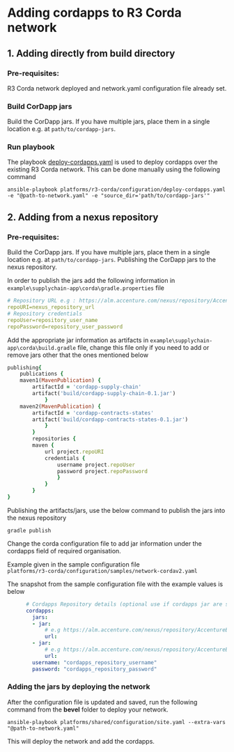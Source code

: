[//]: # (##############################################################################################)
[//]: # (Copyright Accenture. All Rights Reserved.)
[//]: # (SPDX-License-Identifier: Apache-2.0)
[//]: # (##############################################################################################)

<a name = "adding-cordapps"></a>
# Adding cordapps to R3 Corda network

## 1. Adding directly from build directory

### Pre-requisites: 
R3 Corda network deployed and network.yaml configuration file already set.

### Build CorDapp jars
Build the CorDapp jars. If you have multiple jars, place them in a single location e.g. at `path/to/cordapp-jars`.

### Run playbook

The playbook [deploy-cordapps.yaml](https://github.com/hyperledger/bevel/tree/main/platforms/r3-corda/configuration/deploy-cordapps.yaml) is used to deploy cordapps over the existing R3 Corda network.
This can be done manually using the following command

```
ansible-playbook platforms/r3-corda/configuration/deploy-cordapps.yaml -e "@path-to-network.yaml" -e "source_dir='path/to/cordapp-jars'"
```
## 2. Adding from a nexus repository

### Pre-requisites:
Build the CorDapp jars. If you have multiple jars, place them in a single location e.g. at `path/to/cordapp-jars`.
Publishing the CorDapp jars to the nexus repository.

In order to publish the jars add the following information in `example\supplychain-app\corda\gradle.properties` file

```yaml
# Repository URL e.g : https://alm.accenture.com/nexus/repository/AccentureBlockchainFulcrum_Release/
repoURI=nexus_repository_url
# Repository credentials
repoUser=repository_user_name
repoPassword=repository_user_password
```
Add the appropriate jar information as artifacts in `example\supplychain-app\corda\build.gradle` file, change this file only if you need to add or remove jars other that the ones mentioned below

```ruby
publishing{
    publications {
    maven1(MavenPublication) {
        artifactId = 'cordapp-supply-chain'
        artifact('build/cordapp-supply-chain-0.1.jar')
            }
    maven2(MavenPublication) {
        artifactId = 'cordapp-contracts-states'
        artifact('build/cordapp-contracts-states-0.1.jar')
            }
        }
        repositories {
        maven {
            url project.repoURI
            credentials {
                username project.repoUser
                password project.repoPassword
                }
            }
        }
}
```
Publishing the artifacts/jars, use the below command to publish the jars into the nexus repository 

```
gradle publish
```
Change the corda configuration file to add jar information under the cordapps field of required organisation.  

Example given in the sample configuration file  
`platforms/r3-corda/configuration/samples/network-cordav2.yaml`  
 
The snapshot from the sample configuration file with the example values is below
```yaml
      # Cordapps Repository details (optional use if cordapps jar are store in a repository)
      cordapps:
        jars: 
        - jar:
            # e.g https://alm.accenture.com/nexus/repository/AccentureBlockchainFulcrum_Release/com/supplychain/bcc/cordapp-supply-chain/0.1/cordapp-supply-chain-0.1.jar
            url: 
        - jar:
            # e.g https://alm.accenture.com/nexus/repository/AccentureBlockchainFulcrum_Release/com/supplychain/bcc/cordapp-contracts-states/0.1/cordapp-contracts-states-0.1.jar
            url: 
        username: "cordapps_repository_username"
        password: "cordapps_repository_password"
```
### Adding the jars by deploying the network

After the configuration file is updated and saved, run the following command from the **bevel** folder to deploy your network.

```
ansible-playbook platforms/shared/configuration/site.yaml --extra-vars "@path-to-network.yaml"
```
This will deploy the network and add the cordapps.
